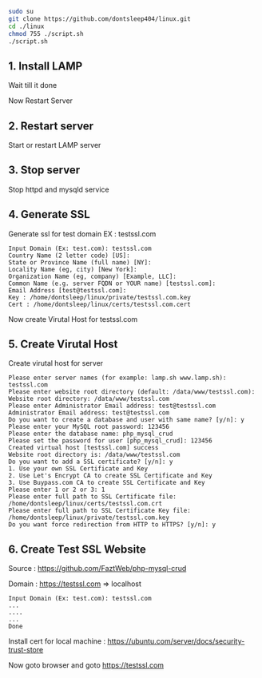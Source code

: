 ```bash
sudo su
git clone https://github.com/dontsleep404/linux.git
cd ./linux
chmod 755 ./script.sh
./script.sh
```
## 1. Install LAMP
Wait till it done

Now Restart Server
## 2. Restart server
Start or restart LAMP server
## 3. Stop server
Stop httpd and mysqld service
## 4. Generate SSL
Generate ssl for test domain EX : testssl.com
```
Input Domain (Ex: test.com): testssl.com
Country Name (2 letter code) [US]:
State or Province Name (full name) [NY]:
Locality Name (eg, city) [New York]:
Organization Name (eg, company) [Example, LLC]:
Common Name (e.g. server FQDN or YOUR name) [testssl.com]:
Email Address [test@testssl.com]:
Key : /home/dontsleep/linux/private/testssl.com.key
Cert : /home/dontsleep/linux/certs/testssl.com.cert
```
Now create Virutal Host for testssl.com

## 5. Create Virutal Host

Create virutal host for server
```
Please enter server names (for example: lamp.sh www.lamp.sh): testssl.com
Please enter website root directory (default: /data/www/testssl.com):
Website root directory: /data/www/testssl.com
Please enter Administrator Email address: test@testssl.com
Administrator Email address: test@testssl.com
Do you want to create a database and user with same name? [y/n]: y
Please enter your MySQL root password: 123456
Please enter the database name: php_mysql_crud
Please set the password for user [php_mysql_crud]: 123456
Created virtual host [testssl.com] success
Website root directory is: /data/www/testssl.com
Do you want to add a SSL certificate? [y/n]: y
1. Use your own SSL Certificate and Key
2. Use Let's Encrypt CA to create SSL Certificate and Key
3. Use Buypass.com CA to create SSL Certificate and Key
Please enter 1 or 2 or 3: 1
Please enter full path to SSL Certificate file: /home/dontsleep/linux/certs/testssl.com.crt
Please enter full path to SSL Certificate Key file: /home/dontsleep/linux/private/testssl.com.key
Do you want force redirection from HTTP to HTTPS? [y/n]: y
```

## 6. Create Test SSL Website
Source : https://github.com/FaztWeb/php-mysql-crud

Domain : https://testssl.com => localhost
```
Input Domain (Ex: test.com): testssl.com
...
....
...
Done
```
Install cert for local machine : https://ubuntu.com/server/docs/security-trust-store

Now goto browser and goto https://testssl.com
